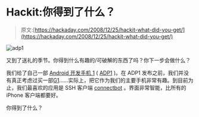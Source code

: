 # Hackit:你得到了什么？

> 原文:[https://hackaday.com/2008/12/25/hackit-what-did-you-get/](https://hackaday.com/2008/12/25/hackit-what-did-you-get/)

![adp1](../Images/ce268dd9cf4e9adbdfd76e1c83ce3ceb.png "adp1")

又到了送礼的季节。你得到什么有趣的/可破解的东西了吗？你下一步会做什么？

我们给了自己一部 [Android 开发手机 1](http://hackaday.com/2008/12/08/hardware-unlocked-android-g1-for-sale/ "Hardware-unlocked Android G1 for sale  - Hack a Day") ( [ADP1](http://hackaday.com/tag/adp1/ "adp1  - Hack a Day") )。在 ADP1 发布之前，我们并没有真正考虑过买一部[G1](http://www.mahalo.com/G1_Hacks "G1 Hacks - Mahalo")……实际上，把它作为我们的主要手机非常有趣。到目前为止，我们最喜欢的应用是 SSH 客户端 [connectbot](http://code.google.com/p/connectbot/ "connectbot -</p> <p> Google Code") 。界面非常智能，比所有的 iPhone 客户端都要好。

你得到了什么？